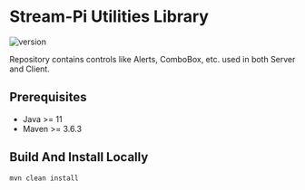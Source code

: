 # Stream-Pi Utilities Library

![version](https://img.shields.io/badge/Version-1.0.0-green)

Repository contains controls like Alerts, ComboBox, etc. used in both Server and Client.

## Prerequisites

* Java >= 11
* Maven >= 3.6.3

## Build And Install Locally

`mvn clean install`


